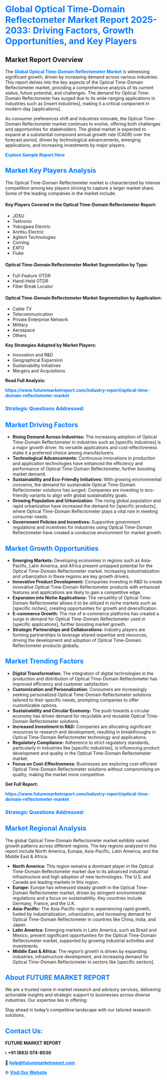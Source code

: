<h1 style="color: #007BFF;">Global Optical Time-Domain Reflectometer Market Report 2025-2033: Driving Factors, Growth Opportunities, and Key Players</h1>

<section id="overview">
<h2>Market Report Overview</h2>
<p>The <a href="https://www.futuremarketreport.com/industry-report/optical-time-domain-reflectometer-market" style="color: #007BFF; text-decoration: none;"><strong>Global Optical Time-Domain Reflectometer Market</strong></a> is witnessing significant growth, driven by increasing demand across various industries. This report delves into the key aspects of the Optical Time-Domain Reflectometer market, providing a comprehensive analysis of its current status, future potential, and challenges. The demand for Optical Time-Domain Reflectometer has surged due to its wide-ranging applications in industries such as [insert industries], making it a critical component in modern-day [applications].</p>
<p>As consumer preferences shift and industries innovate, the Optical Time-Domain Reflectometer market continues to evolve, offering both challenges and opportunities for stakeholders. The global market is expected to expand at a substantial compound annual growth rate (CAGR) over the forecast period, driven by technological advancements, emerging applications, and increasing investments by major players.</p>
</section>

<section id="overview">
<p><a href="https://www.futuremarketreport.com/request-sample/reportId=75441" style="color: #007BFF; text-decoration: none;"><strong>Explore Sample Report Here</strong></a></p>
</section>

<section id="key-players">
<h2 style="color: #007BFF;">Market Key Players Analysis</h2>
<p>The Optical Time-Domain Reflectometer market is characterized by intense competition among key players striving to capture a larger market share. Some of the leading companies in the market include:</p>
<h4>Key Players Covered in the Optical Time-Domain Reflectometer Report:</h4>
<ul><li>JDSU</li><li>Tektronix</li><li>Yokogawa Electric</li><li>Anritsu Electric</li><li>Agilent Technologies</li><li>Corning</li><li>EXFO</li><li>Fluke</li></ul>
<h4>Optical Time-Domain Reflectometer Market Segmentation by Type:</h4>
<ul><li>Full-Feature OTDR</li><li>Hand-Held OTDR</li><li>Fiber Break Locator</li></ul>

<h4>Optical Time-Domain Reflectometer Market Segmentation by Application:</h4>
<ul><li>Cable TV</li><li>Telecommunication</li><li>Private Enterprise Network</li><li>Military</li><li>Aerospace</li><li>Others</li></ul>
<p><strong>Key Strategies Adopted by Market Players:</strong></p>
<ul>
<li>Innovation and R&D</li>
<li>Geographical Expansion</li>
<li>Sustainability Initiatives</li>
<li>Mergers and Acquisitions</li>
</ul>
</section>

<section>
<p><strong>Read Full Analysis: </strong></p><a href="https://www.futuremarketreport.com/industry-report/optical-time-domain-reflectometer-market" style="color: #007BFF; text-decoration: none;"><strong>https://www.futuremarketreport.com/industry-report/optical-time-domain-reflectometer-market</strong></a>
<h3 style="color: #007BFF;">Strategic Questions Addressed:</h3>
</section>

<section id="driving-factors">
<h2 style="color: #007BFF;">Market Driving Factors</h2>
<ul>
<li><strong>Rising Demand Across Industries:</strong> The increasing adoption of Optical Time-Domain Reflectometer in industries such as [specific industries] is a major growth driver. Its versatile applications and cost-effectiveness make it a preferred choice among manufacturers.</li>
<li><strong>Technological Advancements:</strong> Continuous innovations in production and application technologies have enhanced the efficiency and performance of Optical Time-Domain Reflectometer, further boosting market demand.</li>
<li><strong>Sustainability and Eco-Friendly Initiatives:</strong> With growing environmental concerns, the demand for sustainable Optical Time-Domain Reflectometer solutions has surged. Companies are investing in eco-friendly variants to align with global sustainability goals.</li>
<li><strong>Growing Population and Urbanization:</strong> The rising global population and rapid urbanization have increased the demand for [specific products], where Optical Time-Domain Reflectometer plays a vital role in meeting consumer needs.</li>
<li><strong>Government Policies and Incentives:</strong> Supportive government regulations and incentives for industries using Optical Time-Domain Reflectometer have created a conducive environment for market growth.</li>
</ul>
</section>

<section id="growth-opportunities">
<h2 style="color: #007BFF;">Market Growth Opportunities</h2>
<ul>
<li><strong>Emerging Markets:</strong> Developing economies in regions such as Asia-Pacific, Latin America, and Africa present untapped potential for the Optical Time-Domain Reflectometer market. Increasing industrialization and urbanization in these regions are key growth drivers.</li>
<li><strong>Innovative Product Development:</strong> Companies investing in R&D to create innovative Optical Time-Domain Reflectometer products with enhanced features and applications are likely to gain a competitive edge.</li>
<li><strong>Expansion into Niche Applications:</strong> The versatility of Optical Time-Domain Reflectometer allows it to be utilized in niche markets such as [specific niches], creating opportunities for growth and diversification.</li>
<li><strong>E-commerce Growth:</strong> The rise of e-commerce platforms has created a surge in demand for Optical Time-Domain Reflectometer used in [specific applications], further boosting market growth.</li>
<li><strong>Strategic Partnerships and Collaborations:</strong> Industry players are forming partnerships to leverage shared expertise and resources, driving the development and adoption of Optical Time-Domain Reflectometer products globally.</li>
</ul>
</section>

<section id="trending-factors">
<h2 style="color: #007BFF;">Market Trending Factors</h2>
<ul>
<li><strong>Digital Transformation:</strong> The integration of digital technologies in the production and distribution of Optical Time-Domain Reflectometer has improved efficiency and customer satisfaction.</li>
<li><strong>Customization and Personalization:</strong> Consumers are increasingly seeking personalized Optical Time-Domain Reflectometer solutions tailored to their specific needs, prompting companies to offer customizable options.</li>
<li><strong>Sustainability and Circular Economy:</strong> The push towards a circular economy has driven demand for recyclable and reusable Optical Time-Domain Reflectometer solutions.</li>
<li><strong>Increased Investment in R&D:</strong> Companies are allocating significant resources to research and development, resulting in breakthroughs in Optical Time-Domain Reflectometer technology and applications.</li>
<li><strong>Regulatory Compliance:</strong> Adherence to strict regulatory standards, particularly in industries like [specific industries], is influencing product development and quality in the Optical Time-Domain Reflectometer market.</li>
<li><strong>Focus on Cost-Effectiveness:</strong> Businesses are exploring cost-efficient Optical Time-Domain Reflectometer solutions without compromising on quality, making the market more competitive.</li>
</ul>
</section>

<section>
<p><strong>Get Full Report: </strong></p><a href="https://www.futuremarketreport.com/industry-report/optical-time-domain-reflectometer-market" style="color: #007BFF; text-decoration: none;"><strong>https://www.futuremarketreport.com/industry-report/optical-time-domain-reflectometer-market</strong></a>
<h3 style="color: #007BFF;">Strategic Questions Addressed:</h3>
</section>


<section id="regional-analysis">
<h2 style="color: #007BFF;">Market Regional Analysis</h2>
<p>The global Optical Time-Domain Reflectometer market exhibits varied growth patterns across different regions. The key regions analyzed in this report include North America, Europe, Asia-Pacific, Latin America, and the Middle East & Africa:</p>
<ul>
<li><strong>North America:</strong> This region remains a dominant player in the Optical Time-Domain Reflectometer market due to its advanced industrial infrastructure and high adoption of new technologies. The U.S. and Canada are leading markets in this region.</li>
<li><strong>Europe:</strong> Europe has witnessed steady growth in the Optical Time-Domain Reflectometer market, driven by stringent environmental regulations and a focus on sustainability. Key countries include Germany, France, and the U.K.</li>
<li><strong>Asia-Pacific:</strong> The Asia-Pacific region is experiencing rapid growth, fueled by industrialization, urbanization, and increasing demand for Optical Time-Domain Reflectometer in countries like China, India, and Japan.</li>
<li><strong>Latin America:</strong> Emerging markets in Latin America, such as Brazil and Mexico, present significant opportunities for the Optical Time-Domain Reflectometer market, supported by growing industrial activities and investments.</li>
<li><strong>Middle East & Africa:</strong> The region’s growth is driven by expanding industries, infrastructure development, and increasing demand for Optical Time-Domain Reflectometer in sectors like [specific sectors].</li>
</ul>
</section>

<footer>
<h2 style="color: #007BFF;">About FUTURE MARKET REPORT</h2>
<p>We are a trusted name in market research and advisory services, delivering actionable insights and strategic support to businesses across diverse industries. Our expertise lies in offering:</p>

<p>Stay ahead in today’s competitive landscape with our tailored research solutions.</p>

<h2 style="color: #007BFF;">Contact Us:</h2>
<p><strong>FUTURE MARKET REPORT</strong></p>
<p>📞 <strong>+91 (883) 074-8030</strong></p>
<p>📧 <strong><a href="mailto:help@futuremarketreport.com" style="color: #007BFF;">help@futuremarketreport.com</a></strong></p>
<p>🌐 <strong><a href="https://www.futuremarketreport.com/" style="color: #007BFF;">Visit Our Website</a></strong></p>
</footer>